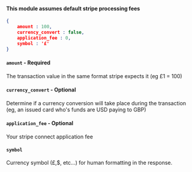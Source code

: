 #### This module assumes default stripe processing fees

```json
{
	amount : 100,
	currency_convert : false,
    application_fee : 0,
    symbol : '£'
}
```



#### `amount` - Required

The transaction value in the same format stripe expects it (eg £1 = 100)

#### `currency_convert` - Optional

Determine if a currency conversion will take place during the transaction (eg, an issued card who's funds are USD paying to GBP)

#### `application_fee` - Optional

Your stripe connect application fee

#### `symbol`

Currency symbol (£,$, etc...) for human formatting in the response.